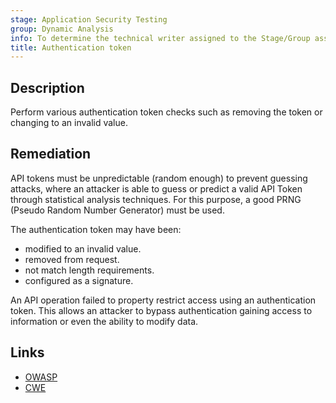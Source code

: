 ```yaml
---
stage: Application Security Testing
group: Dynamic Analysis
info: To determine the technical writer assigned to the Stage/Group associated with this page, see https://handbook.gitlab.com/handbook/product/ux/technical-writing/#assignments
title: Authentication token
---
```


## Description

Perform various authentication token checks such as removing the token or changing to an invalid value.

## Remediation

API tokens must be unpredictable (random enough) to prevent guessing attacks, where an attacker is able to guess or predict a valid API Token through statistical analysis techniques. For this purpose, a good PRNG (Pseudo Random Number Generator) must be used.

The authentication token may have been:

- modified to an invalid value.
- removed from request.
- not match length requirements.
- configured as a signature.

An API operation failed to property restrict access using an authentication token. This allows an attacker to bypass authentication gaining access to information or even the ability to modify data.

## Links

- [OWASP](https://owasp.org/Top10/A07_2021-Identification_and_Authentication_Failures/)
- [CWE](https://cwe.mitre.org/data/definitions/285.html)
